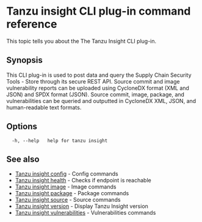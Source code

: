 # Tanzu insight CLI plug-in command reference

This topic tells you about the The Tanzu Insight CLI plug-in. 

## <a id='synopsis'></a>Synopsis

This CLI plug-in is used to post data and query the Supply Chain Security Tools - Store through its
secure REST API. Source commit and image vulnerability reports can be uploaded using CycloneDX
format (XML and JSON) and SPDX format (JSON).  Source commit, image, package, and
vulnerabilities can be queried and outputted in CycloneDX XML, JSON, and human-readable text formats.

## <a id='options'></a>Options

```console
  -h, --help   help for tanzu insight
```

## <a id='see-also'></a>See also

* [Tanzu insight config](insight-config.md)	 - Config commands
* [Tanzu insight health](insight-health.md)	 - Checks if endpoint is reachable
* [Tanzu insight image](insight-image.md)	 - Image commands
* [Tanzu insight package](insight-package.md)	 - Package commands
* [Tanzu insight source](insight-source.md)	 - Source commands
* [Tanzu insight version](insight-version.md)	 - Display Tanzu Insight version
* [Tanzu insight vulnerabilities](insight-vulnerabilities.md)	 - Vulnerabilities commands
